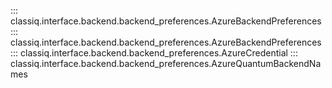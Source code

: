 ::: classiq.interface.backend.backend_preferences.AzureBackendPreferences
::: classiq.interface.backend.backend_preferences.AzureBackendPreferences
::: classiq.interface.backend.backend_preferences.AzureCredential
::: classiq.interface.backend.backend_preferences.AzureQuantumBackendNames

